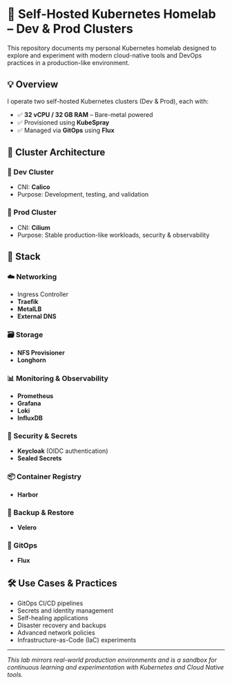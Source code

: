 # 🧪 Self-Hosted Kubernetes Homelab – Dev & Prod Clusters

This repository documents my personal Kubernetes homelab designed to explore and experiment with modern cloud-native tools and DevOps practices in a production-like environment.

## 💡 Overview

I operate two self-hosted Kubernetes clusters (Dev & Prod), each with:

- ✅ **32 vCPU / 32 GB RAM** – Bare-metal powered
- ✅ Provisioned using **KubeSpray**
- ✅ Managed via **GitOps** using **Flux**

## 🔧 Cluster Architecture

### 🔹 Dev Cluster
- CNI: **Calico**
- Purpose: Development, testing, and validation

### 🔹 Prod Cluster
- CNI: **Cilium**
- Purpose: Stable production-like workloads, security & observability

## 🚀 Stack

### ☁️ Networking
- Ingress Controller
- **Traefik**
- **MetalLB**
- **External DNS**

### 🗃 Storage
- **NFS Provisioner**
- **Longhorn**

### 📊 Monitoring & Observability
- **Prometheus**
- **Grafana**
- **Loki**
- **InfluxDB**

### 🔐 Security & Secrets
- **Keycloak** (OIDC authentication)
- **Sealed Secrets**

### 📦 Container Registry
- **Harbor**

### 🔁 Backup & Restore
- **Velero**

### 🔁 GitOps
- **Flux**

## 🛠️ Use Cases & Practices

- GitOps CI/CD pipelines
- Secrets and identity management
- Self-healing applications
- Disaster recovery and backups
- Advanced network policies
- Infrastructure-as-Code (IaC) experiments

---

_This lab mirrors real-world production environments and is a sandbox for continuous learning and experimentation with Kubernetes and Cloud Native tools._

